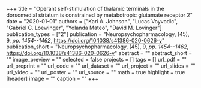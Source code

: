 +++
title = "Operant self-stimulation of thalamic terminals in the dorsomedial striatum is constrained by metabotropic glutamate receptor 2"
date = "2020-01-01"
authors = ["Kari A. Johnson", "Lucas Voyvodic", "Gabriel C. Loewinger", "Yolanda Mateo", "David M. Lovinger"]
publication_types = ["2"]
publication = "Neuropsychopharmacology, (45), 9, _pp. 1454--1462_, https://doi.org/10.1038/s41386-020-0626-y"
publication_short = "Neuropsychopharmacology, (45), 9, _pp. 1454--1462_, https://doi.org/10.1038/s41386-020-0626-y"
abstract = ""
abstract_short = ""
image_preview = ""
selected = false
projects = []
tags = []
url_pdf = ""
url_preprint = ""
url_code = ""
url_dataset = ""
url_project = ""
url_slides = ""
url_video = ""
url_poster = ""
url_source = ""
math = true
highlight = true
[header]
image = ""
caption = ""
+++
